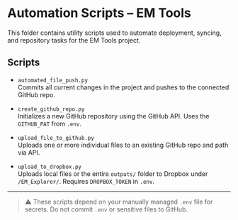 # Automation Scripts – EM Tools

This folder contains utility scripts used to automate deployment, syncing, and repository tasks
for the EM Tools project.

## Scripts

- `automated_file_push.py`  
  Commits all current changes in the project and pushes to the connected GitHub repo.

- `create_github_repo.py`  
  Initializes a new GitHub repository using the GitHub API. Uses the `GITHUB_PAT` from `.env`.

- `upload_file_to_github.py`  
  Uploads one or more individual files to an existing GitHub repo and path via API.

- `upload_to_dropbox.py`  
  Uploads local files or the entire `outputs/` folder to Dropbox under `/EM_Explorer/`.
  Requires `DROPBOX_TOKEN` in `.env`.

---

> ⚠️ These scripts depend on your manually managed `.env` file for secrets.
> Do not commit `.env` or sensitive files to GitHub.
